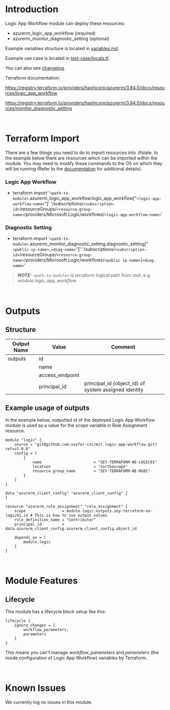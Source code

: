 # Introduction
Logic App Workflow module can deploy these resources:
* azurerm_logic_app_workflow (required)
* azurerm_monitor_diagnostic_setting (optional)

Example variables structure is located in [variables.md](variables.md).

Example use case is located in [test-case/locals.tf](test-case/locals.tf).

You can also see [changelog](changelog.md).

Terraform documentation:

https://registry.terraform.io/providers/hashicorp/azurerm/3.84.0/docs/resources/logic_app_workflow

https://registry.terraform.io/providers/hashicorp/azurerm/3.84.0/docs/resources/monitor_diagnostic_setting

&nbsp;

# Terraform Import
There are a few things you need to do to import resources into .tfstate. In the example below there are resources which can be imported within the module. You may need to modify these commands to the OS on which they will be running (Refer to the [documentation](https://developer.hashicorp.com/terraform/cli/commands/import#example-import-into-resource-configured-with-for_each) for additional details).
### Logic App Workflow
* terraform import '`<path-to-module>`.azurerm_logic_app_workflow.logic_app_workflow["`<logic-app-workflow-name>`"]' '/subscriptions/`<subscription-id>`/resourceGroups/`<resource-group-name>`/providers/Microsoft.Logic/workflows/`<logic-app-workflow-name>`'
### Diagnostic Setting
* terraform import '`<path-to-module>`.azurerm_monitor_diagnostic_setting.diagnostic_setting["`<public-ip-name>`_`<diag-name>`"]' '/subscriptions/`<subscription-id>`/resourceGroups/`<resource-group-name>`/providers/Microsoft.Logic/workflows/`<public-ip-name>`|`<diag-name>`'

 > **_NOTE:_** `<path-to-module>` is terraform logical path from root. e.g. _module.logic\_app\_workflow_

&nbsp;

# Outputs
## Structure

| Output Name | Value           | Comment                                              |
| ----------- | --------------- | ---------------------------------------------------- |
| outputs     | id              |                                                      |
|             | name            |                                                      |
|             | access_endpoint |                                                      |
|             | principal_id    | principal_id (object_id) of system assigned identity |


## Example usage of outputs
In the example below, outputted _id_ of the deployed Logic App Workflow module is used as a value for the _scope_ variable in Role Assignment resource.
```
module "logic" {
    source = "git@github.com:seyfor-csc/mit.logic-app-workflow.git?ref=v1.0.0"
    config = [
        {
            name                       = "SEY-TERRAFORM-NE-LOGIC01"
            location                   = "northeurope"
            resource_group_name        = "SEY-TERRAFORM-NE-RG01"
        }
    ]
}

data "azurerm_client_config" "azurerm_client_config" {
}

resource "azurerm_role_assignment" "role_assignment" {
    scope                = module.logic.outputs.sey-terraform-ne-logic01.id # This is how to use output values
    role_definition_name = "Contributor"
    principal_id         = data.azurerm_client_config.azurerm_client_config.object_id

    depends_on = [
        module.logic
    ]
}
```

&nbsp;

# Module Features
## Lifecycle
This module has a lifecycle block setup like this:
```
lifecycle {
    ignore_changes = [
        workflow_parameters,
        parameters
    ]
}
```
This means you can't manage _workflow\_parameters_ and _parameters_ (the inside configuration of Logic App Workflow) variables by Terraform.

&nbsp;

# Known Issues
We currently log no issues in this module.